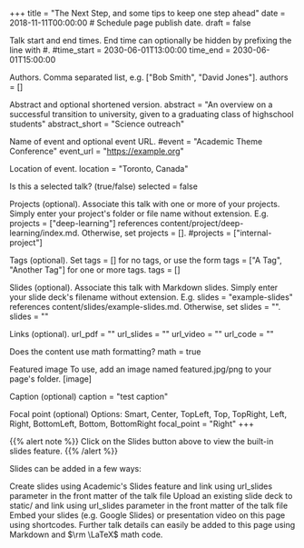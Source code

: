 +++ title = "The Next Step, and some tips to keep one step ahead" date = 2018-11-11T00:00:00 # Schedule page publish date. draft = false

Talk start and end times.
End time can optionally be hidden by prefixing the line with #.
#time_start = 2030-06-01T13:00:00 time_end = 2030-06-01T15:00:00

Authors. Comma separated list, e.g. ["Bob Smith", "David Jones"].
authors = []

Abstract and optional shortened version.
abstract = "An overview on a successful transition to university, given to a graduating class of highschool students" abstract_short = "Science outreach"

Name of event and optional event URL.
#event = "Academic Theme Conference" event_url = "https://example.org"

Location of event.
location = "Toronto, Canada"

Is this a selected talk? (true/false)
selected = false

Projects (optional).
Associate this talk with one or more of your projects.
Simply enter your project's folder or file name without extension.
E.g. projects = ["deep-learning"] references
content/project/deep-learning/index.md.
Otherwise, set projects = [].
#projects = ["internal-project"]

Tags (optional).
Set tags = [] for no tags, or use the form tags = ["A Tag", "Another Tag"] for one or more tags.
tags = []

Slides (optional).
Associate this talk with Markdown slides.
Simply enter your slide deck's filename without extension.
E.g. slides = "example-slides" references
content/slides/example-slides.md.
Otherwise, set slides = "".
slides = ""

Links (optional).
url_pdf = "" url_slides = "" url_video = "" url_code = ""

Does the content use math formatting?
math = true

Featured image
To use, add an image named featured.jpg/png to your page's folder.
[image]

Caption (optional)
caption = "test caption"

Focal point (optional)
Options: Smart, Center, TopLeft, Top, TopRight, Left, Right, BottomLeft, Bottom, BottomRight
focal_point = "Right" +++

{{% alert note %}} Click on the Slides button above to view the built-in slides feature. {{% /alert %}}

Slides can be added in a few ways:

Create slides using Academic's Slides feature and link using url_slides parameter in the front matter of the talk file
Upload an existing slide deck to static/ and link using url_slides parameter in the front matter of the talk file
Embed your slides (e.g. Google Slides) or presentation video on this page using shortcodes.
Further talk details can easily be added to this page using Markdown and $\rm \LaTeX$ math code.
